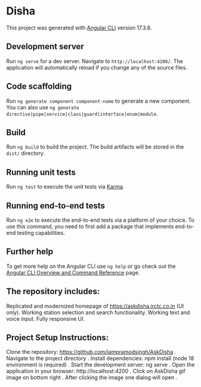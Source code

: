 # Disha

This project was generated with [Angular CLI](https://github.com/angular/angular-cli) version 17.3.6.

## Development server

Run `ng serve` for a dev server. Navigate to `http://localhost:4200/`. The application will automatically reload if you change any of the source files.

## Code scaffolding

Run `ng generate component component-name` to generate a new component. You can also use `ng generate directive|pipe|service|class|guard|interface|enum|module`.

## Build

Run `ng build` to build the project. The build artifacts will be stored in the `dist/` directory.

## Running unit tests

Run `ng test` to execute the unit tests via [Karma](https://karma-runner.github.io).

## Running end-to-end tests

Run `ng e2e` to execute the end-to-end tests via a platform of your choice. To use this command, you need to first add a package that implements end-to-end testing capabilities.

## Further help

To get more help on the Angular CLI use `ng help` or go check out the [Angular CLI Overview and Command Reference](https://angular.io/cli) page.


## The repository includes:

Replicated and modernized homepage of https://askdisha.irctc.co.in (UI only).
Working station selection and search functionality.
Working text and voice input.
Fully responsive UI.

##  Project Setup Instructions:  
  Clone the repository:  https://github.com/iampramodsingh/AskDisha .
  Navigate to the project directory .
  Install dependencies: npm install (node 18 environment is required) .
  Start the development server: ng serve .
  Open the application in your browser:  http://localhost:4200 .
  Click on AskDisha gif image on bottom right .
  After clicking the image one dialog will open .

